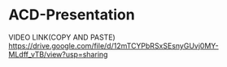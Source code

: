 # ACD-Presentation
VIDEO LINK(COPY AND PASTE)
https://drive.google.com/file/d/12mTCYPbRSxSEsnyGUvj0MY-MLdff_vTB/view?usp=sharing
